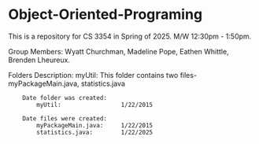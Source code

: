 # Object-Oriented-Programing
This is a repository for CS 3354 in Spring of 2025. M/W 12:30pm - 1:50pm.

Group Members:
    Wyatt Churchman,
    Madeline Pope,
    Eathen Whittle,
    Brenden Lheureux.

Folders Description:
    myUtil: This folder contains two files- myPackageMain.java, statistics.java

        Date folder was created:
            myUtil:                 1/22/2015

        Date files were created:
            myPackageMain.java:     1/22/2015
            statistics.java:        1/22/2025